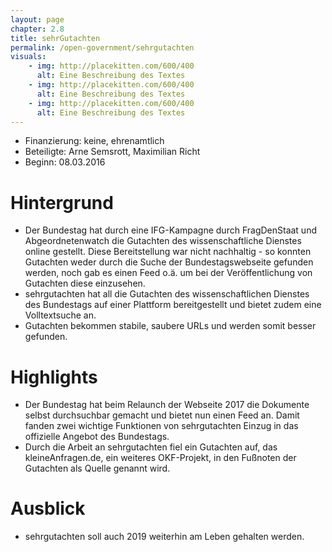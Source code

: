 ```yaml
---
layout: page
chapter: 2.8
title: sehrGutachten
permalink: /open-government/sehrgutachten
visuals:
    - img: http://placekitten.com/600/400
      alt: Eine Beschreibung des Textes
    - img: http://placekitten.com/600/400
      alt: Eine Beschreibung des Textes
    - img: http://placekitten.com/600/400
      alt: Eine Beschreibung des Textes
---
```


* Finanzierung: keine, ehrenamtlich
* Beteiligte: Arne Semsrott, Maximilian Richt
* Beginn: 08.03.2016

# Hintergrund

* Der Bundestag hat durch eine IFG-Kampagne durch FragDenStaat und Abgeordnetenwatch die Gutachten des wissenschaftliche Dienstes online gestellt. Diese Bereitstellung war nicht nachhaltig - so konnten Gutachten weder durch die Suche der Bundestagswebseite gefunden werden, noch gab es einen Feed o.ä. um bei der Veröffentlichung von Gutachten diese einzusehen. 
* sehrgutachten hat all die Gutachten des wissenschaftlichen Dienstes des Bundestags auf einer Plattform bereitgestellt und bietet zudem eine Volltextsuche an. 
* Gutachten bekommen stabile, saubere URLs und werden somit besser gefunden.


# Highlights

* Der Bundestag hat beim Relaunch der Webseite 2017 die Dokumente selbst durchsuchbar gemacht und bietet nun einen Feed an. Damit fanden zwei wichtige Funktionen von sehrgutachten Einzug in das offizielle Angebot des Bundestags.
* Durch die Arbeit an sehrgutachten fiel ein Gutachten auf, das kleineAnfragen.de, ein weiteres OKF-Projekt, in den Fußnoten der Gutachten als Quelle genannt wird.


# Ausblick 

* sehrgutachten soll auch 2019 weiterhin am Leben gehalten werden.